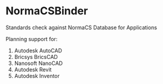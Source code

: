 NormaCSBinder
=============
Standards check against NormaCS Database for Applications

Planning support for:

1) Autodesk AutoCAD
2) Bricsys BricsCAD
3) Nanosoft NanoCAD
4) Autodesk Revit
5) Autodesk Inventor